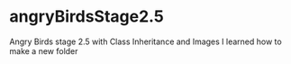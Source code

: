 # angryBirdsStage2.5
Angry Birds stage 2.5 with Class Inheritance and Images
I learned how to make a new folder